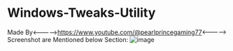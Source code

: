 # Windows-Tweaks-Utility
Made By<----->https://www.youtube.com/@pearlprincegaming77<----->
Screenshot are Mentioned below Section:
![image](https://github.com/DARKCYBERCSE/Windows-Tweaks-Utility/assets/91549842/eeb052ae-e5b1-4fce-954b-4f9d44cbbd3b)

